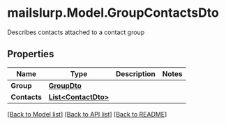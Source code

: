 # mailslurp.Model.GroupContactsDto
Describes contacts attached to a contact group
## Properties

Name | Type | Description | Notes
------------ | ------------- | ------------- | -------------
**Group** | [**GroupDto**](GroupDto) |  | 
**Contacts** | [**List&lt;ContactDto&gt;**](ContactDto) |  | 

[[Back to Model list]](../README#documentation-for-models) [[Back to API list]](../README#documentation-for-api-endpoints) [[Back to README]](../README)

